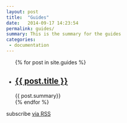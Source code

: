 ```yaml
---
layout: post
title:  "Guides"
date:   2014-09-17 14:23:54
permalink: guides/
summary: This is the summary for the guides
categories:
 - documentation
---
```

<div class="home">

  <ul class="post-list">
    {% for post in site.guides %}
      <li>
        <h2>
          <a class="post-link" href="{{ post.url | prepend: site.baseurl }}">{{ post.title }}</a>
        </h2>
        <span>{{ post.summary}}</span>
      </li>
    {% endfor %}
  </ul>

  <p class="rss-subscribe">subscribe <a href="{{ "/feed.xml" | prepend: site.baseurl }}">via RSS</a></p>

</div>